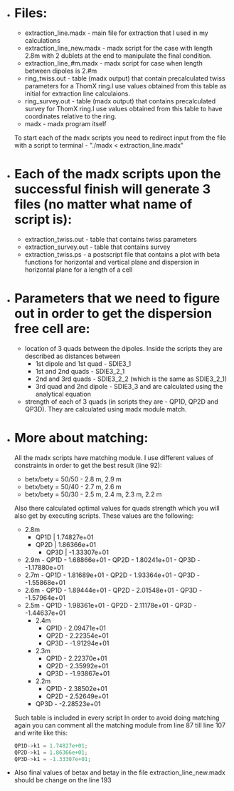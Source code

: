 * # Files:
  * extraction_line.madx - main file for extraction that I used in my calculations
  * extraction_line_new.madx - madx script for the case with length 2.8m with 2 dublets at the end
                                  to manipulate the final condition.
  * extraction_line_#m.madx - madx script for case when length between dipoles is 2.#m
  * ring_twiss.out - table (madx output) that contain precalculated twiss parameters for a ThomX ring.I use values obtained from this table as initial for extraction line calculaions.
  * ring_survey.out         - table (madx output) that contains precalculated survey for ThomX ring.I use values obtained from this table to have coordinates relative to the ring.
  * madx - madx program itself

  To start each of the madx scripts you need to redirect input from the file with a script to terminal -  "./madx < extraction_line.madx"

* # Each of the madx scripts upon the successful finish will generate 3 files (no matter what name of script is):
  * extraction_twiss.out - table that contains twiss parameters
  * extraction_survey.out - table that contains survey
  * extraction_twiss.ps - a postscript file that contains a plot with beta functions for horizontal and vertical plane and dispersion in horizontal plane for a length of a cell

* # Parameters that we need to figure out in order to get the dispersion free cell are:
  * location of 3 quads between the dipoles.
    Inside the scripts they are described as distances between
    * 1st dipole and 1st quad - SDIE3_1
    * 1st and 2nd quads       - SDIE3_2_1
    * 2nd and 3rd quads       - SDIE3_2_2 (which is the same as SDIE3_2_1)
    * 3rd quad and 2nd dipole - SDIE3_3
      and are calculated using the analytical equation
  * strength of each of 3 quads (in scripts they are - QP1D, QP2D and QP3D).
    They are calculated using madx module match.

* # More about matching:
  All the madx scripts have matching module. I use different values of constraints in order to get the best result (line 92):
  * betx/bety = 50/50 - 2.8 m, 2.9 m
  * betx/bety = 50/40 - 2.7 m, 2.6 m
  * betx/bety = 50/30 - 2.5 m, 2.4 m, 2.3 m, 2.2 m

  Also there calculated optimal values for quads strength which you will also get by executing scripts. These values are the following:

  * 2.8m
    - QP1D | 1.74827e+01
    - QP2D | 1.86366e+01
		- QP3D | -1.33307e+01
  * 2.9m
		- QP1D - 1.68866e+01
		- QP2D - 1.80241e+01
		- QP3D - -1.17880e+01
  * 2.7m
		- QP1D - 1.81689e+01
		- QP2D - 1.93364e+01
		- QP3D - -1.55868e+01
  * 2.6m
		- QP1D - 1.89444e+01
		- QP2D - 2.01548e+01
		- QP3D - -1.57964e+01
  * 2.5m
		- QP1D - 1.98361e+01
		- QP2D - 2.11178e+01
		- QP3D - -1.44637e+01
	* 2.4m
		- QP1D - 2.09471e+01
		- QP2D - 2.22354e+01
		- QP3D - -1.91294e+01
	* 2.3m
		- QP1D - 2.22370e+01
		- QP2D - 2.35992e+01
		- QP3D - -1.93867e+01
	* 2.2m
		- QP1D - 2.38502e+01
		- QP2D - 2.52649e+01
    - QP3D - -2.28523e+01

  Such table is included in every script
  In order to avoid doing matching again you can comment all the matching module from line 87 till line 107 and write like this:
  ```c++
  QP1D->k1 = 1.74827e+01;
  QP2D->k1 = 1.86366e+01;
  QP3D->k1 = -1.33307e+01;
  ```

* Also final values of betax and betay in the file extraction_line_new.madx should be change on the line 193
